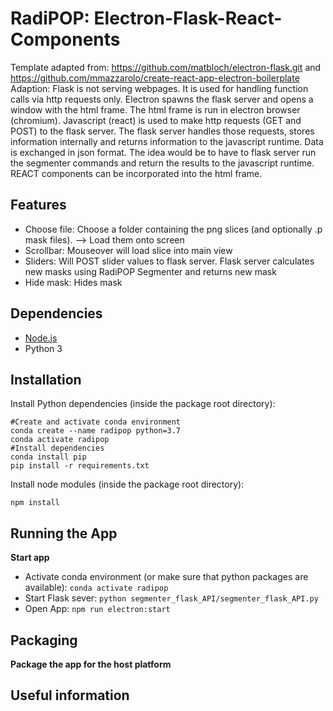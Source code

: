 # RadiPOP: Electron-Flask-React-Components

 Template adapted from: https://github.com/matbloch/electron-flask.git and <br>
    https://github.com/mmazzarolo/create-react-app-electron-boilerplate<br>
 Adaption: Flask is not serving webpages. It is used for handling function calls via http requests only. Electron spawns the flask server and opens a window with the html frame. The html frame is run in electron browser (chromium). Javascript (react) is used to make http requests (GET and POST) to the flask server. The flask server handles those requests, stores information internally and returns information to the javascript runtime. Data is exchanged in json format. The idea would be to have to flask server run the segmenter commands and return the results to the javascript runtime. REACT components can be incorporated into the html frame.


## Features
- Choose file: Choose a folder containing the png slices (and optionally .p mask files). --> Load them onto screen
- Scrollbar: Mouseover will load slice into main view
- Sliders: Will POST slider values to flask server. Flask server calculates new masks using RadiPOP Segmenter and returns new mask
- Hide mask: Hides mask

## Dependencies

- [Node.js](https://nodejs.org/en/)
- Python 3

## Installation

Install Python dependencies (inside the package root directory):

    #Create and activate conda environment
    conda create --name radipop python=3.7
    conda activate radipop
    #Install dependencies
    conda install pip
    pip install -r requirements.txt

Install node modules (inside the package root directory):

    npm install

## Running the App

**Start app**
- Activate conda environment (or make sure that python packages are available): `conda activate radipop`
- Start Flask sever: `python segmenter_flask_API/segmenter_flask_API.py`
- Open App: `npm run electron:start`


## Packaging
**Package the app for the host platform**



## Useful information
